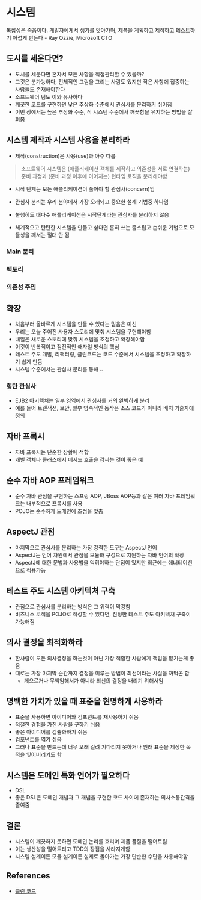 # 시스템

복잡성은 죽음이다. 개발자에게서 생기를 앗아가며, 제품을 계획하고 제작하고 테스트하기 어렵게 만든다 - Ray Ozzie, Microsoft CTO

## 도시를 세운다면?

* 도시를 세운다면 혼자서 모든 사항을 직접관리할 수 있을까?
* 그것은 분가능하다, 전체적인 그림을 그리는 사람도 있지만 작은 사항에 집중하는 사람들도 존재해야한다
* 소프트웨어 팀도 이와 유사하다
* 깨끗한 코드를 구현하면 낮은 추상화 수준에서 관심사를 분리하기 쉬어짐
* 이번 장에서는 높은 추상화 수준, 직 시스템 수준에서 깨끗함을 유지하는 방법을 살펴봄

## 시스템 제작과 시스템 사용을 분리하라

* 제작(construction)은 사용(use)과 아주 다름

> 소프트웨어 시스템은 (애플리케이션 객체를 제작하고 의존성을 서로 연결하는) 준비 과정과 (준비 과정 이후에 이어지는) 런타임 로직을 분리해야함

* 시작 단계는 모든 애플리케이션이 풀어야 할 관심사(concern)임
* 관심사 분리는 우리 분야에서 가장 오래되고 중요한 설계 기법중 하나임
* 불행히도 대다수 애플리케이션은 시작단계라는 관심사를 분리하지 않음

* 체계적으고 탄탄한 시스템을 만들고 싶다면 흔히 쓰는 좀스럽고 손쉬운 기법으로 모듈성을 깨서는 절대 안 됨

### Main 분리

### 팩토리

### 의존성 주입

## 확장

* 처음부터 올바르게 시스템을 만들 수 있다는 믿음은 미신
* 우리는 오늘 주어진 사용자 스토리에 맞춰 시스템을 구현해야함
* 내일은 새로운 스토리에 맞춰 시스템을 조정하고 확장해야함
* 이것이 반복적이고 점진적인 애자일 방식의 핵심
* 테스트 주도 개발, 리팩터링, 클린코드는 코드 수준에서 시스템을 조정하고 확장하기 쉽게 만듬
* 시스템 수준에서는 관심사 분리를 통해 ..

### 횡단 관심사

* EJB2 아키텍처는 일부 영역에서 관심사를 거의 완벽하게 분리
* 예를 들어 트랜잭션, 보안, 일부 영속적인 동작은 소스 코드가 아니라 배치 기술자에 정의

## 자바 프록시

* 자바 프록시는 단순한 상황에 적합
* 개별 객체나 클래스에서 메서드 호출을 감싸는 것이 좋은 예

## 순수 자바 AOP 프레임워크

* 순수 자바 관점을 구현하는 스프링 AOP, JBoss AOP등과 같은 여러 자바 프레임워크는 내부적으로 프록시를 사용
* POJO는 순수하게 도메인에 초점을 맞춤

## AspectJ 관점

* 마지막으로 관심사를 분리하는 가장 강력한 도구는 AspectJ 언어
* AspectJ는 언어 차원에서 관점을 모듈화 구성으로 지원하는 자바 언어의 확장
* AspectJ에 대한 문법과 사용법을 익혀야하는 단점이 있지만 최근에는 애너테이션으로 적용가능

## 테스트 주도 시스템 아키텍처 구축

* 관점으로 관심사를 분리하는 방식은 그 위력이 막강함
* 비즈니스 로직을 POJO로 작성할 수 있다면, 진정한 테스트 주도 아키텍처 구축이 가능해짐

## 의사 결정을 최적화하라

* 한사람이 모든 의사결정을 하는것이 아닌 가장 적합한 사람에게 책임을 맡기는게 좋음
* 때로는 가장 마지막 순간까지 결정을 미루는 방법이 최선이라는 사실을 까먹곤 함
  * 게으르거나 무책임해서가 아니라 최선의 결정을 내리기 위해서임

## 명백한 가치가 있을 때 표준을 현명하게 사용하라

* 표준을 사용하면 아이디어와 컴포넌트를 재사용하기 쉬움
* 적절한 경험을 가진 사람을 구하기 쉬움
* 좋은 아이디어를 캡슐화하기 쉬움
* 컴포넌트를 엮기 쉬움
* 그러나 표준을 만드는데 너무 오래 걸려 기다리지 못하거나 원래 표준을 제정한 목적을 잊어버리기도 함

## 시스템은 도메인 특화 언어가 필요하다

* DSL
* 좋은 DSL은 도메인 개념과 그 개념을 구현한 코드 사이에 존재하는 의사소통간격을 줄여줌

## 결론

* 시스템이 깨끗하지 못하면 도메인 논리를 흐리며 제품 품질을 떨어트림
* 이는 생산성을 떨어트리고 TDD의 장점을 사라지게함
* 시스템 설계이든 모듈 설계이든 실제로 돌아가는 가장 단순한 수단을 사용해야함

## References

* [클린 코드](http://www.kyobobook.co.kr/product/detailViewKor.laf?ejkGb=KOR&mallGb=KOR&barcode=9788966260959&orderClick=LAG&Kc=)